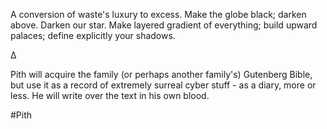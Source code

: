 A conversion of waste's luxury to excess. Make the globe black; darken above. Darken our star. Make layered gradient of everything; build upward palaces; define explicitly your shadows.

∆

Pith will acquire the family (or perhaps another family's) Gutenberg Bible, but use it as a record of extremely surreal cyber stuff - as a diary, more or less. He will write over the text in his own blood.

#Pith